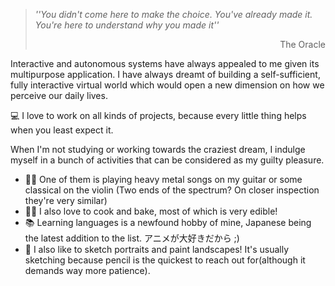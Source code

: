 > *''You didn't come here to make the choice. You've already made it. You're here to understand why you made it''* <br>
> <div dir="rtl">The Oracle</div></p>

Interactive and autonomous systems have always appealed to me given its multipurpose application. 
I have always dreamt of building a self-sufficient, fully interactive virtual world which would open a new dimension on how we perceive our daily lives.<br>

💻 I love to work on all kinds of projects, because every little thing helps when you least expect it.<br>

When I'm not studying or working towards the craziest dream, I indulge myself in a bunch of activities that can be considered as my guilty pleasure. 
- 🎸🎻 One of them is playing heavy metal songs on my guitar or some classical on the violin (Two ends of the spectrum? On closer inspection they're very similar)
- 🥘🍰 I also love to cook and bake, most of which is very edible!
- 📚 Learning languages is a newfound hobby of mine, Japanese being the latest addition to the list. アニメが大好きだから ;)
- 🎨 I also like to sketch portraits and paint landscapes! It's usually sketching because pencil is the quickest to reach out for(although it demands way more patience).


<!--
**TheSteelFist/TheSteelFist** is a ✨ _special_ ✨ repository because its `README.md` (this file) appears on your GitHub profile.

Here are some ideas to get you started:

- 🔭 I’m currently working on ...
- 🌱 I’m currently learning ...
- 👯 I’m looking to collaborate on ...
- 🤔 I’m looking for help with ...
- 💬 Ask me about ...
- 📫 How to reach me: ...
- 😄 Pronouns: ...
- ⚡ Fun fact: ...
-->
